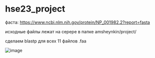 # hse23_project

фаста: https://www.ncbi.nlm.nih.gov/protein/NP_001982.2?report=fasta

исходные файлы лежат на серере в папке amsheynkin/project/


сделаем blastp для всех 11 файлов .faa


![image](https://github.com/Tinver93/hse23_project/assets/115100892/55210610-9f54-441e-93b0-74a75a0b76f9)
